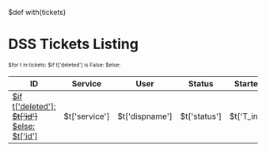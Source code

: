 $def with(tickets)

DSS Tickets Listing
=====

<div style="font-size:75%">
<table class="pure-table pure-table-bordered">
    <thead>
        <tr>
            <th>ID</th>
            <th>Service</th>
            <th>User</th>
            <th>Status</th>
            <th>Started</th>
            <th>T_Queue</th>
            <th>T_Run</th>
            <th>Progress</th>
        </tr>
    </thead>
    <tbody>
$for t in tickets:
      $if t['deleted'] is False:
        <tr style="font-weight:bold">
      $else:
        <tr>
       <td>
       <a href="/admin/tickets/$t['id']/detail" target="_blank">
       $if t['deleted']:
         <del>$t['id']</del>
       $else:
         $t['id']
       </a></td>
       <td><span style="white-space: nowrap">$t['service']</span></td>
       <td><span data-balloon="$t['email']" data-balloon-pos="up">$t['dispname']</span></td>
       <td><span style="color: $t['status_color']">$t['status']</span></td>
       <td>$t['T_init']</td>
       <td>$t['T_claim']</td>
       <td>$t['T_end']</td>
       <td>$t['progress']</td>
      </tr>

  </tbody>
</table>
</div>


